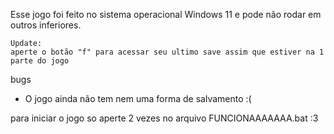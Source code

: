 Esse jogo foi feito no sistema operacional Windows 11 e pode não rodar em outros inferiores.

	Update:
    aperte o botão "f" para acessar seu ultimo save assim que estiver na 1 parte do jogo

  bugs
  - O jogo ainda não tem nem uma forma de salvamento :(

para iniciar o jogo so aperte 2 vezes no arquivo FUNCIONAAAAAAA.bat :3
